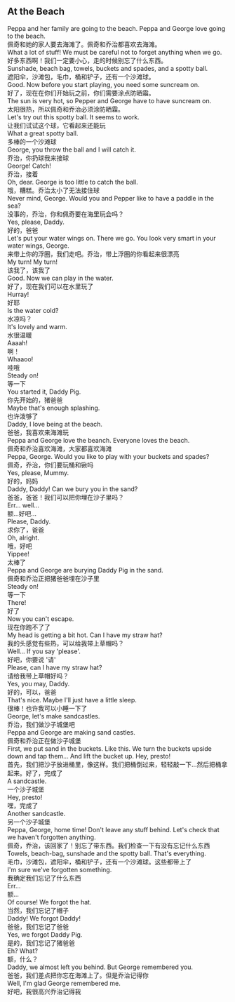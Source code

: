 ## At the Beach

Peppa and her family are going to the beach. Peppa and George love going to the beach.\
佩奇和她的家人要去海滩了。佩奇和乔治都喜欢去海滩。\
What a lot of stuff! We must be careful not to forget anything when we go.\
好多东西啊！我们一定要小心，走的时候别忘了什么东西。\
Sunshade, beach bag, towels, buckets and spades, and a spotty ball.\
遮阳伞，沙滩包，毛巾，桶和铲子，还有一个沙滩球。\
Good. Now before you start playing, you need some suncream on.\
好了，现在在你们开始玩之前，你们需要涂点防晒霜。\
The sun is very hot, so Pepper and George have to have suncream on.\
太阳很热，所以佩奇和乔治必须涂防晒霜。\
Let's try out this spotty ball. It seems to work.\
让我们试试这个球，它看起来还能玩\
What a great spotty ball.\
多棒的一个沙滩球\
George, you throw the ball and I will catch it.\
乔治，你扔球我来接球\
George! Catch!\
乔治，接着\
Oh, dear. George is too little to catch the ball.\
哦，糟糕。乔治太小了无法接住球\
Never mind, George. Would you and Pepper like to have a paddle in the sea?\
没事的，乔治，你和佩奇要在海里玩会吗？\
Yes, please, Daddy.\
好的，爸爸\
Let's put your water wings on. There we go. You look very smart in your water wings, George.\
来带上你的浮圈，我们走吧。乔治，带上浮圈的你看起来很漂亮\
My turn! My turn!\
该我了，该我了\
Good. Now we can play in the water.\
好了，现在我们可以在水里玩了\
Hurray!\
好耶\
Is the water cold?\
水凉吗？\
It's lovely and warm.\
水很温暖\
Aaaah!\
啊！\
Whaaoo!\
哇哦\
Steady on!\
等一下\
You started it, Daddy Pig.\
你先开始的，猪爸爸\
Maybe that's enough splashing.\
也许泼够了\
Daddy, I love being at the beach.\
爸爸，我喜欢来海滩玩\
Peppa and George love the beanch. Everyone loves the beach.\
佩奇和乔治喜欢海滩，大家都喜欢海滩\
Peppa, George. Would you like to play with your buckets and spades?\
佩奇，乔治，你们要玩桶和锹吗\
Yes, please, Mummy.\
好的，妈妈\
Daddy, Daddy! Can we bury you in the sand?\
爸爸，爸爸！我们可以把你埋在沙子里吗？\
Err... well...\
额...好吧...\
Please, Daddy.\
求你了，爸爸\
Oh, alright.\
哦，好吧\
Yippee!\
太棒了\
Peppa and George are burying Daddy Pig in the sand.\
佩奇和乔治正把猪爸爸埋在沙子里\
Steady on!\
等一下\
There!\
好了\
Now you can't escape.\
现在你跑不了了\
My head is getting a bit hot. Can I have my straw hat?\
我的头感觉有些热，可以给我带上草帽吗？\
Well... If you say 'please'.\
好吧，你要说 '请'\
Please, can I have my straw hat?\
请给我带上草帽好吗？\
Yes, you may, Daddy.\
好的，可以，爸爸\
That's nice. Maybe I'll just have a little sleep.\
很棒！也许我可以小睡一下了\
George, let's make sandcastles.\
乔治，我们做沙子城堡吧\
Peppa and George are making sand castles.\
佩奇和乔治正在做沙子城堡\
First, we put sand in the buckets. Like this. We turn the buckets upside down and tap them... And lift the bucket up. Hey, presto!\
首先，我们把沙子放进桶里，像这样。我们把桶倒过来，轻轻敲一下...然后把桶拿起来。好了，完成了\
A sandcastle.\
一个沙子城堡\
Hey, presto!\
嘿，完成了\
Another sandcastle.\
另一个沙子城堡\
Peppa, George, home time! Don't leave any stuff behind. Let's check that we haven't forgotten anything.\
佩奇，乔治，该回家了！别忘了带东西。我们检查一下有没有忘记什么东西\
Towels, beach-bag, sunshade and the spotty ball. That's everything.\
毛巾，沙滩包，遮阳伞，桶和铲子，还有一个沙滩球。这些都带上了\
I'm sure we've forgotten something.\
我确定我们忘记了什么东西\
Err...\
额...\
Of course! We forgot the hat.\
当然，我们忘记了帽子\
Daddy! We forgot Daddy!\
爸爸，我们忘记了爸爸\
Yes, we forgot Daddy Pig.\
是的，我们忘记了猪爸爸\
Eh? What?\
额，什么？\
Daddy, we almost left you behind. But George remembered you.\
爸爸，我们差点把你忘在海滩上了。但是乔治记得你\
Well, I'm glad George remembered me.\
好吧，我很高兴乔治记得我
